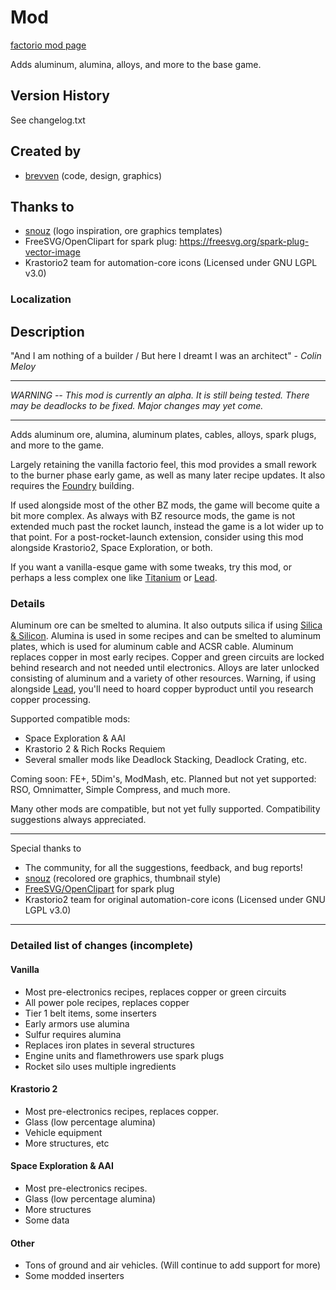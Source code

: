 # Mod

[factorio mod page](https://mods.factorio.com/mod/bzaluminum)

Adds aluminum, alumina, alloys, and more to the base game.

## Version History
See changelog.txt

## Created by

- [brevven](https://mods.factorio.com/user/brevven) (code, design, graphics)

## Thanks to 
- [snouz](https://github.com/snouz) (logo inspiration, ore graphics templates)
- FreeSVG/OpenClipart for spark plug: https://freesvg.org/spark-plug-vector-image
- Krastorio2 team for automation-core icons (Licensed under GNU LGPL v3.0)

### Localization




## Description

"And I am nothing of a builder / But here I dreamt I was an architect" - *Colin Meloy*

----
_WARNING -- This mod is currently an alpha. It is still being tested. There may be deadlocks to be fixed. Major changes may yet come._

----

Adds aluminum ore, alumina, aluminum plates, cables, alloys, spark plugs, and more to the game.

Largely retaining the vanilla factorio feel, this mod provides a small rework to the burner phase early game, as well as many later recipe updates. It also requires the [Foundry](https://mods.factorio.com/mod/bzfoundry) building.

If used alongside most of the other BZ mods, the game will become quite a bit more complex. As always with BZ resource mods, the game is not extended much past the rocket launch, instead the game is a lot wider up to that point. For a post-rocket-launch extension, consider using this mod alongside Krastorio2, Space Exploration, or both.

If you want a vanilla-esque game with some tweaks, try this mod, or perhaps a less complex one like [Titanium](https://mods.factorio.com/mod/bztitanium) or [Lead](https://mods.factorio.com/mod/bzlead).

### Details

Aluminum ore can be smelted to alumina. It also outputs silica if using [Silica & Silicon](https://mods.factorio.com/mod/bzsilicon). Alumina is used in some recipes and can be smelted to aluminum plates, which is used for aluminum cable and ACSR cable. Aluminum replaces copper in most early recipes. Copper and green circuits are locked behind research and not needed until electronics. Alloys are later unlocked consisting of aluminum and a variety of other resources. Warning, if using alongside [Lead](https://mods.factorio.com/mod/bzlead), you'll need to hoard copper byproduct until you research copper processing.

Supported compatible mods:

- Space Exploration & AAI
- Krastorio 2 & Rich Rocks Requiem
- Several smaller mods like Deadlock Stacking, Deadlock Crating, etc.

Coming soon: FE+, 5Dim's, ModMash, etc.
Planned but not yet supported: RSO, Omnimatter, Simple Compress, and much more.

Many other mods are compatible, but not yet fully supported. Compatibility suggestions always appreciated.

---- 
Special thanks to 

- The community, for all the suggestions, feedback, and bug reports!
- [snouz](https://mods.factorio.com/user/snouz) (recolored ore graphics, thumbnail style)
- [FreeSVG/OpenClipart](https://freesvg.org/spark-plug-vector-image) for spark plug
- Krastorio2 team for original automation-core icons (Licensed under GNU LGPL v3.0)

----

### Detailed list of changes (incomplete)

#### Vanilla

- Most pre-electronics recipes, replaces copper or green circuits
- All power pole recipes, replaces copper
- Tier 1 belt items, some inserters
- Early armors use alumina
- Sulfur requires alumina
- Replaces iron plates in several structures
- Engine units and flamethrowers use spark plugs
- Rocket silo uses multiple ingredients

#### Krastorio 2

- Most pre-electronics recipes, replaces copper.
- Glass (low percentage alumina)
- Vehicle equipment
- More structures, etc

#### Space Exploration & AAI

- Most pre-electronics recipes.
- Glass (low percentage alumina)
- More structures
- Some data

#### Other

- Tons of ground and air vehicles. (Will continue to add support for more)
- Some modded inserters
